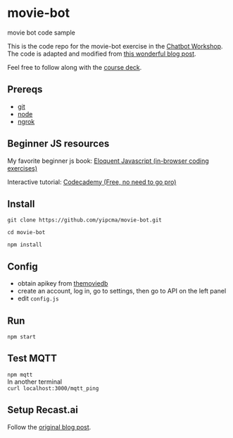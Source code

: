 # movie-bot
movie bot code sample

This is the code repo for the movie-bot exercise in the [Chatbot Workshop](https://github.com/yipcma/bot-wep2018). The code is adapted and modified from [this wonderful blog post](https://recast.ai/blog/nodejs-chatbot-movie-bot/).

Feel free to follow along with the [course deck](https://docs.google.com/presentation/d/1n9jwU8oQyVJcvQnGp-jSBNbR8OsSyaVqRbAW6s42oy4/edit?usp=sharing).

## Prereqs
- [git](https://git-scm.com/downloads)
- [node](https://nodejs.org/en/)
- [ngrok](https://ngrok.com/)

## Beginner JS resources

My favorite beginner js book: [Eloquent Javascript (in-browser coding exercises)](http://eloquentjavascript.net/)

Interactive tutorial: [Codecademy (Free, no need to go pro)](https://www.codecademy.com/learn/learn-javascript)

## Install
`git clone https://github.com/yipcma/movie-bot.git`

`cd movie-bot`

`npm install`

## Config
- obtain apikey from [themoviedb](https://www.themoviedb.org)
- create an account, log in, go to settings, then go to API on the left panel
- edit `config.js`

## Run
`npm start`

## Test MQTT
`npm mqtt`  
In another terminal  
`curl localhost:3000/mqtt_ping`

## Setup Recast.ai

Follow the [original blog post](https://recast.ai/blog/nodejs-chatbot-movie-bot/).

